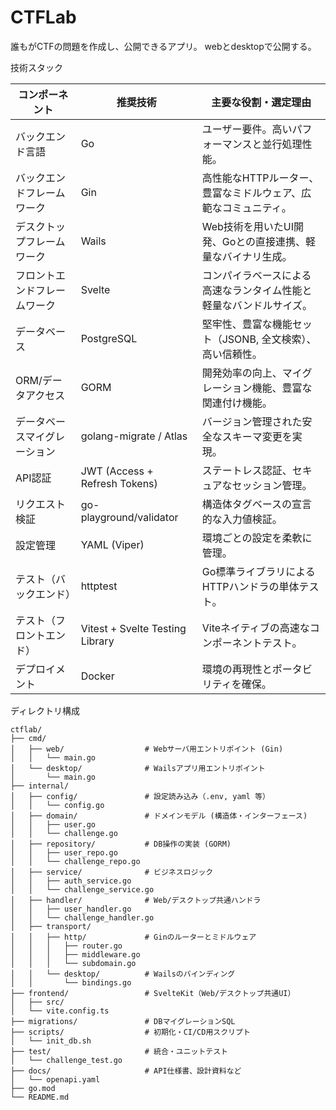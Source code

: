 # CTFLab

誰もがCTFの問題を作成し、公開できるアプリ。
webとdesktopで公開する。

技術スタック

| コンポーネント             | 推奨技術                          | 主要な役割・選定理由                                                                 |
|----------------------------|-----------------------------------|----------------------------------------------------------------------------------------|
| バックエンド言語           | Go                                | ユーザー要件。高いパフォーマンスと並行処理性能。                                     |
| バックエンドフレームワーク | Gin                               | 高性能なHTTPルーター、豊富なミドルウェア、広範なコミュニティ。                        |
| デスクトップフレームワーク | Wails                             | Web技術を用いたUI開発、Goとの直接連携、軽量なバイナリ生成。                           |
| フロントエンドフレームワーク | Svelte                            | コンパイラベースによる高速なランタイム性能と軽量なバンドルサイズ。                     |
| データベース               | PostgreSQL                        | 堅牢性、豊富な機能セット（JSONB, 全文検索）、高い信頼性。                            |
| ORM/データアクセス         | GORM                              | 開発効率の向上、マイグレーション機能、豊富な関連付け機能。                             |
| データベースマイグレーション | golang-migrate / Atlas            | バージョン管理された安全なスキーマ変更を実現。                                        |
| API認証                    | JWT (Access + Refresh Tokens)     | ステートレス認証、セキュアなセッション管理。                                          |
| リクエスト検証            | go-playground/validator           | 構造体タグベースの宣言的な入力値検証。                                                |
| 設定管理                  | YAML (Viper)                      | 環境ごとの設定を柔軟に管理。                                                           |
| テスト（バックエンド）     | httptest                          | Go標準ライブラリによるHTTPハンドラの単体テスト。                                      |
| テスト（フロントエンド）   | Vitest + Svelte Testing Library   | Viteネイティブの高速なコンポーネントテスト。                                          |
| デプロイメント             | Docker                            | 環境の再現性とポータビリティを確保。                                                  |

ディレクトリ構成
```text
ctflab/
├── cmd/
│   ├── web/                  # Webサーバ用エントリポイント (Gin)
│   │   └── main.go
│   └── desktop/              # Wailsアプリ用エントリポイント
│       └── main.go
├── internal/
│   ├── config/               # 設定読み込み（.env, yaml 等）
│   │   └── config.go
│   ├── domain/               # ドメインモデル (構造体・インターフェース)
│   │   ├── user.go
│   │   └── challenge.go
│   ├── repository/           # DB操作の実装 (GORM)
│   │   ├── user_repo.go
│   │   └── challenge_repo.go
│   ├── service/              # ビジネスロジック
│   │   ├── auth_service.go
│   │   └── challenge_service.go
│   ├── handler/              # Web/デスクトップ共通ハンドラ
│   │   ├── user_handler.go
│   │   └── challenge_handler.go
│   ├── transport/
│   │   ├── http/             # Ginのルーターとミドルウェア
│   │   │   ├── router.go
│   │   │   ├── middleware.go
│   │   │   └── subdomain.go
│   │   └── desktop/          # Wailsのバインディング
│   │       └── bindings.go
├── frontend/                 # SvelteKit（Web/デスクトップ共通UI）
│   ├── src/
│   └── vite.config.ts
├── migrations/               # DBマイグレーションSQL
├── scripts/                  # 初期化・CI/CD用スクリプト
│   └── init_db.sh
├── test/                     # 統合・ユニットテスト
│   └── challenge_test.go
├── docs/                     # API仕様書、設計資料など
│   └── openapi.yaml
├── go.mod
└── README.md
```